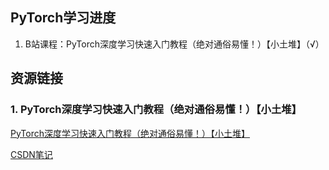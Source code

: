 ## PyTorch学习进度
1. B站课程：PyTorch深度学习快速入门教程（绝对通俗易懂！）【小土堆】（√）

## 资源链接
### 1. PyTorch深度学习快速入门教程（绝对通俗易懂！）【小土堆】
[PyTorch深度学习快速入门教程（绝对通俗易懂！）【小土堆】](https://www.bilibili.com/video/BV1hE411t7RN/?share_source=copy_web&vd_source=29abae58ff5c103cebd1c23cb5fc65b2)

[CSDN笔记](https://blog.csdn.net/2301_80819074/category_12895428.html?fromshare=blogcolumn&sharetype=blogcolumn&sharerId=12895428&sharerefer=PC&sharesource=2301_80819074&sharefrom=from_link)
